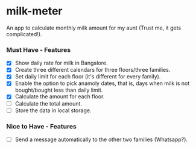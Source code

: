 # milk-meter

An app to calculate monthly milk amount for my aunt (Trust me, it gets complicated!).

### Must Have - Features

-   [x] Show daily rate for milk in Bangalore.
-   [x] Create three different calendars for three floors/three families.
-   [x] Set daily limit for each floor (it's different for every family).
-   [x] Enable the option to pick anamoly dates, that is, days when milk is not bought/bought less than daily limit.
-   [x] Calculate the amount for each floor.
-   [ ] Calculate the total amount.
-   [ ] Store the data in local storage.

### Nice to Have - Features

-   [ ] Send a message automatically to the other two families (Whatsapp?).
